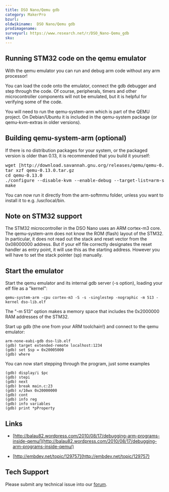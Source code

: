 ```yaml
---
title: DSO Nano/Qemu gdb
category: MakerPro
bzurl:
oldwikiname:  DSO Nano/Qemu gdb
prodimagename:  
surveyurl: https://www.research.net/r/DSO_Nano-Qemu_gdb
sku:
---
```



##   Running STM32 code on the qemu emulator

With the qemu emulator you can run and debug arm code without any arm processor!

You can load the code onto the emulator, connect the gdb debugger and step through the code. Of course, peripherals, timers and other microcontroller components will not be emulated, but it is helpful for verifying some of the code.

You will need to run the qemu-system-arm which is part of the QEMU project. On Debian/Ubuntu it is included in the qemu-system package (or qemu-kvm-extras in older versions).

##   Building qemu-system-arm (optional)

If there is no distribution packages for your system, or the packaged version is older than 0.13, it is recommended that you build it yourself:

<pre>wget [http://download.savannah.gnu.org/releases/qemu/qemu-0.13.0.tar.gz](http://download.savannah.gnu.org/releases/qemu/qemu-0.13.0.tar.gz)
tar xzf qemu-0.13.0.tar.gz
cd qemu-0.13.0
./configure --disable-kvm --enable-debug --target-list=arm-softmmu --audio-card-list= --audio-drv-list=
make
</pre>

You can now run it directly from the arm-softmmu folder, unless you want to install it to e.g. /usr/local/bin.

##   Note on STM32 support

The STM32 microcontroller in the DSO Nano uses an ARM cortex-m3 core. The qemu-system-arm does not know the ROM (flash) layout of the STM32. In particular, it does not read out the stack and reset vector from the 0x08000000 address. But if your elf file correctly designates the reset handler as entry point, it will use this as the starting address. However you will have to set the stack pointer (sp) manually.

##   Start the emulator

Start the qemu emulator and its internal gdb server (-s option), loading your elf file as a "kernel":
```
qemu-system-arm -cpu cortex-m3 -S -s -singlestep -nographic -m 513 -kernel dso-lib.elf
```

The "-m 513" option makes a memory space that includes the 0x2000000 RAM addresses of the STM32.

Start up gdb (the one from your ARM toolchain!) and connect to the qemu emulator:
```
arm-none-eabi-gdb dso-lib.elf
(gdb) target extended-remote localhost:1234
(gdb) set $sp = 0x20005000
(gdb) where
```

You can now start stepping through the program, just some examples
```
(gdb) display/i $pc
(gdb) stepi
(gdb) next
(gdb) break main.c:23
(gdb) x/16wx 0x20000000
(gdb) cont
(gdb) info reg
(gdb) info variables
(gdb) print *pProperty
```

##   Links

*   [http://balau82.wordpress.com/2010/08/17/debugging-arm-programs-inside-qemu/](http://balau82.wordpress.com/2010/08/17/debugging-arm-programs-inside-qemu/)

*   [http://embdev.net/topic/129757](http://embdev.net/topic/129757)

## Tech Support
Please submit any technical issue into our [forum](http://forum.seeedstudio.com/). 